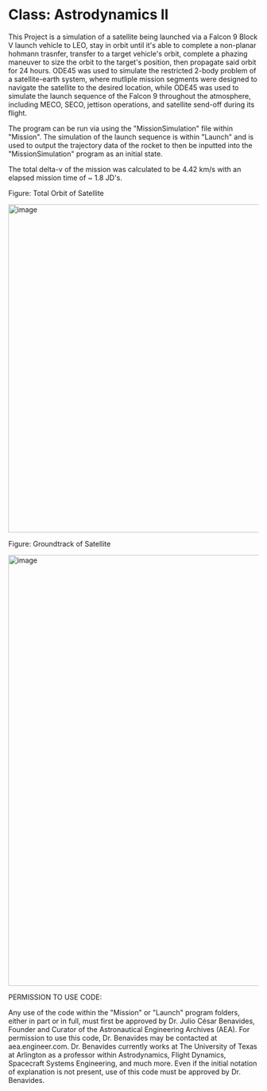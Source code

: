 # Class: Astrodynamics II

This Project is a simulation of a satellite being launched via a Falcon 9 Block V launch vehicle to LEO, stay in orbit until it's able to complete a non-planar hohmann trasnfer, transfer to a target vehicle's orbit, complete a phazing maneuver to size the orbit to the target's position, then propagate said orbit for 24 hours. ODE45 was used to simulate the restricted 2-body problem of a satellite-earth system, where mutliple mission segments were designed to navigate the satellite to the desired location, while ODE45 was used to simulate the launch sequence of the Falcon 9 throughout the atmosphere, including MECO, SECO, jettison operations, and satellite send-off during its flight.

The program can be run via using the "MissionSimulation" file within "Mission". The simulation of the launch sequence is within "Launch" and is used to output the trajectory data of the rocket to then be inputted into the "MissionSimulation" program as an initial state.

The total delta-v of the mission was calculated to be 4.42 km/s with an elapsed mission time of ~ 1.8 JD's. 

Figure: Total Orbit of Satellite

<img width="888" height="659" alt="image" src="https://github.com/user-attachments/assets/e07e6f74-69d5-4359-ab43-1f835d80cfbb" />

Figure: Groundtrack of Satellite

<img width="1675" height="865" alt="image" src="https://github.com/user-attachments/assets/99087ddf-c835-472a-a481-3adaff07c6f1" />

PERMISSION TO USE CODE:

Any use of the code within the "Mission" or "Launch" program folders, either in part or in full, must first be approved by Dr. Julio César Benavides, Founder and Curator of the Astronautical Engineering Archives (AEA). For permission to use this code, Dr. Benavides may be contacted at aea.engineer.com. Dr. Benavides currently works at The University of Texas at Arlington as a professor within Astrodynamics, Flight Dynamics, Spacecraft Systems Engineering, and much more. Even if the initial notation of explanation is not present, use of this code must be approved by Dr. Benavides.
